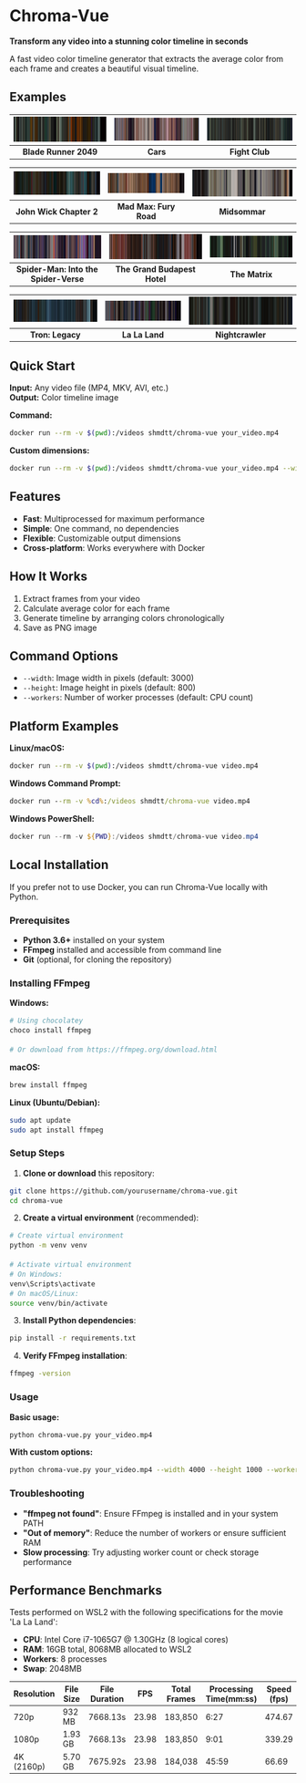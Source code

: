 # Chroma-Vue

**Transform any video into a stunning color timeline in seconds**

A fast video color timeline generator that extracts the average color from each frame and creates a beautiful visual timeline.

## Examples

| ![Blade Runner 2049](movies/Blade.Runner.2049_3000_800.png) | ![Cars](movies/Cars_3000_800.png) | ![Fight Club](movies/Fight.Club_3000_800.png) |
|:---:|:---:|:---:|
| **Blade Runner 2049** | **Cars** | **Fight Club** |

| ![John Wick Chapter 2](movies/John.Wick.Chapter.2_3000_800.png) | ![Mad Max: Fury Road](movies/Mad.Max.Fury.Road_3000_800.png) | ![Midsommar](movies/Midsommar_3000_800.png) |
|:---:|:---:|:---:|
| **John Wick Chapter 2** | **Mad Max: Fury Road** | **Midsommar** |

| ![Spider-Man: Into the Spider-Verse](movies/Spider-Man.Into.The.Spider-Verse_3000_800.png) | ![The Grand Budapest Hotel](movies/The.Grand.Budapest.Hotel_3000_800.png) | ![The Matrix](movies/The.Matrix_3000_800.png) |
|:---:|:---:|:---:|
| **Spider-Man: Into the Spider-Verse** | **The Grand Budapest Hotel** | **The Matrix** |

| ![Tron: Legacy](movies/Tron.Legacy_3000_800.png) | ![La La Land](movies/La.La.Land_3000_800.png) | ![Nightcrawler](movies/Nightcrawler_3000_800.png) |
|:---:|:---:|:---:|
| **Tron: Legacy** | **La La Land** | **Nightcrawler** |

## Quick Start

**Input:** Any video file (MP4, MKV, AVI, etc.)  
**Output:** Color timeline image

**Command:**
```bash
docker run --rm -v $(pwd):/videos shmdtt/chroma-vue your_video.mp4
```

**Custom dimensions:**
```bash
docker run --rm -v $(pwd):/videos shmdtt/chroma-vue your_video.mp4 --width 4000 --height 1000
```

## Features

- **Fast**: Multiprocessed for maximum performance
- **Simple**: One command, no dependencies
- **Flexible**: Customizable output dimensions
- **Cross-platform**: Works everywhere with Docker

## How It Works

1. Extract frames from your video
2. Calculate average color for each frame
3. Generate timeline by arranging colors chronologically
4. Save as PNG image

## Command Options

- `--width`: Image width in pixels (default: 3000)
- `--height`: Image height in pixels (default: 800)
- `--workers`: Number of worker processes (default: CPU count)

## Platform Examples

**Linux/macOS:**
```bash
docker run --rm -v $(pwd):/videos shmdtt/chroma-vue video.mp4
```

**Windows Command Prompt:**
```cmd
docker run --rm -v %cd%:/videos shmdtt/chroma-vue video.mp4
```

**Windows PowerShell:**
```powershell
docker run --rm -v ${PWD}:/videos shmdtt/chroma-vue video.mp4
```

## Local Installation

If you prefer not to use Docker, you can run Chroma-Vue locally with Python.

### Prerequisites

- **Python 3.6+** installed on your system
- **FFmpeg** installed and accessible from command line
- **Git** (optional, for cloning the repository)

### Installing FFmpeg

**Windows:**
```bash
# Using chocolatey
choco install ffmpeg

# Or download from https://ffmpeg.org/download.html
```

**macOS:**
```bash
brew install ffmpeg
```

**Linux (Ubuntu/Debian):**
```bash
sudo apt update
sudo apt install ffmpeg
```

### Setup Steps

1. **Clone or download** this repository:
```bash
git clone https://github.com/yourusername/chroma-vue.git
cd chroma-vue
```

2. **Create a virtual environment** (recommended):
```bash
# Create virtual environment
python -m venv venv

# Activate virtual environment
# On Windows:
venv\Scripts\activate
# On macOS/Linux:
source venv/bin/activate
```

3. **Install Python dependencies**:
```bash
pip install -r requirements.txt
```

4. **Verify FFmpeg installation**:
```bash
ffmpeg -version
```

### Usage

**Basic usage:**
```bash
python chroma-vue.py your_video.mp4
```

**With custom options:**
```bash
python chroma-vue.py your_video.mp4 --width 4000 --height 1000 --workers 8
```

### Troubleshooting

- **"ffmpeg not found"**: Ensure FFmpeg is installed and in your system PATH
- **"Out of memory"**: Reduce the number of workers or ensure sufficient RAM
- **Slow processing**: Try adjusting worker count or check storage performance

## Performance Benchmarks

Tests performed on WSL2 with the following specifications for the movie 'La La Land':
- **CPU**: Intel Core i7-1065G7 @ 1.30GHz (8 logical cores)
- **RAM**: 16GB total, 8068MB allocated to WSL2
- **Workers**: 8 processes
- **Swap**: 2048MB

| Resolution | File Size | File Duration | FPS | Total Frames | Processing Time(mm:ss) | Speed (fps) |
|------------|-----------|----------|-----|--------------|----------|-------------|
| 720p       | 932 MB    | 7668.13s | 23.98 | 183,850      | 6:27           | 474.67      |
| 1080p      | 1.93 GB   | 7668.13s | 23.98 | 183,850      | 9:01           | 339.29      |
| 4K (2160p) | 5.70 GB   | 7675.92s | 23.98 | 184,038      | 45:59          | 66.69       |